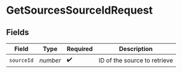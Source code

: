 # GetSourcesSourceIdRequest


## Fields

| Field                        | Type                         | Required                     | Description                  |
| ---------------------------- | ---------------------------- | ---------------------------- | ---------------------------- |
| `sourceId`                   | *number*                     | :heavy_check_mark:           | ID of the source to retrieve |